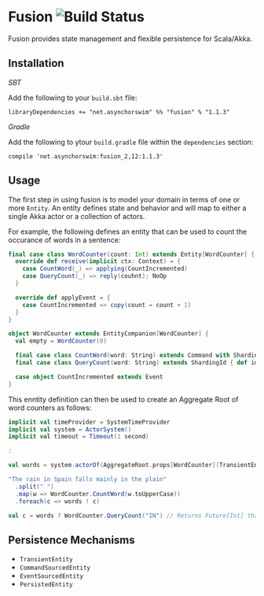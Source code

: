 Fusion     ![Build Status](https://travis-ci.org/asynchorswim/fusion.svg?branch=master)
=======
Fusion provides state management and flexible persistence for Scala/Akka.

Installation
------------

_SBT_

Add the following to your `build.sbt` file:

`libraryDependencies += "net.asynchorswim" %% "fusion" % "1.1.3"`

_Gradle_

Add the following to ytour `build.gradle` file within the `dependencies` section:

`compile 'net.asynchorswim:fusion_2,12:1.1.3'`

Usage
-----
The first step in using fusion is to model your domain in terms of one or more
`Entity`. An entity defines state and behavior and will map to either a single
Akka actor or a collection of actors.

For example, the following defines an entity that can be used to count the
occurance of words in a sentence:

```scala
final case class WordCounter(count: Int) extends Entity[WordCounter] {
  override def receive(implicit ctx: Context) = {
    case CountWord(_) => applying(CountIncremented)
    case QueryCount(_) => reply(couhnt); NoOp
  }

  override def applyEvent = {
    case CountIncremented => copy(count = count + 1)
  }
}

object WordCounter extends EntityCompanion[WordCounter] {
  val empty = WordCounter(0)

  final case class CountWord(word: String) extends Command with ShardingId { def id = word }
  final case class QueryCount(word: String) extends ShardingId { def id = word }

  case object CountIncremented extends Event
}
```

This enntity definition can then be used to create an Aggregate Root of word counters as follows:

```scala
implicit val timeProvider = SystemTimeProvider
implicit val system = ActorSystem()
implicit val timeout = Timeout(1 second)

:

val words = system.actorOf(AggregateRoot.props[WordCounter](TransientEntity))

"The rain in Spain falls mainly in the plain"
  .split(" ")
  .map(w => WordCounter.CountWord(w.toUpperCase))
  .foreach(c => words ! c)

val c = words ? WordCounter.QueryCount("IN") // Returns Future[Int] that completes with "2"
```

Persistence Mechanisms
----------------------

* `TransientEntity`
* `CommandSourcedEntity`
* `EventSourcedEntity`
* `PersistedEntity`
